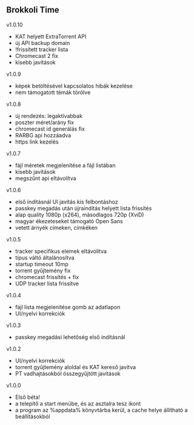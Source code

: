 ## Brokkoli Time ##

 v1.0.10
 - KAT helyett ExtraTorrent API
 - új API backup domain
 - !frissített tracker lista
 - Chromecast 2 fix
 - kisebb javítások


 v1.0.9
 - képek betöltésével kapcsolatos hibák kezelése
 - nem támogatott témák törölve


 v1.0.8
 - új rendezés: legaktívabbak
 - poszter méret/arány fix
 - chromecast id generálás fix
 - RARBG api hozzáadva
 - https link kezelés


 v1.0.7
 - fájl méretek megjelenítése a fájl listában
 - kisebb javítások
 - megszűnt api eltávolítva


 v1.0.6
 - első indításnál UI javítás kis felbontáshoz
 - passkey megadás után újraindítás helyett lista frissítés
 - alap quality 1080p (x264), másodlagos 720p (XviD)
 - magyar ékezeteseket támogató Open Sans
 - vetett árnyék címeken, címkéken


 v1.0.5
 - tracker specifikus elemek eltávolítva
 - típus váltó általánosítva
 - startup timeout 10mp
 - torrent gyűjtemény fix
 - chromecast frissítés + fix
 - UDP tracker lista frissítve


 v1.0.4
 - fájl lista megjelenítése gomb az adatlapon
 - UI/nyelvi korrekciók


 v1.0.3
 - passkey megadási lehetőség első indításnál


 v1.0.2
 - UI/nyelvi korrekciók
 - torrent gyűjtemény aloldal és KAT kereső javítva
 - PT vadhajtásokból összegyűjtött javítások


 v1.0.0
 - Első béta!
 - a telepítő a start menübe, és az asztalra tesz ikont
 - a program az %appdata% könyvtárba kerül, a cache helye állítható a beállításokból
